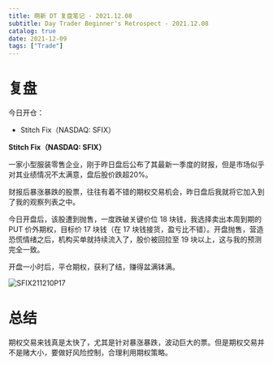 ```yaml
---
title: 萌新 DT 复盘笔记 - 2021.12.08
subtitle: Day Trader Beginner's Retrospect - 2021.12.08
catalog: true
date: 2021-12-09
tags: ["Trade"]
---
```


# 复盘

今日开仓：

- Stitch Fix（NASDAQ: SFIX）

**Stitch Fix（NASDAQ: SFIX）**

一家小型服装零售企业，刚于昨日盘后公布了其最新一季度的财报，但是市场似乎对其业绩情况不太满意，盘后股价跌超20%。

财报后暴涨暴跌的股票，往往有着不错的期权交易机会，昨日盘后我就将它加入到了我的观察列表之中。

今日开盘后，该股遭到抛售，一度跌破关键价位 18 块钱，我选择卖出本周到期的 PUT 价外期权，目标价 17 块钱（在 17 块钱接货，盈亏比不错）。开盘抛售，营造恐慌情绪之后，机构买单就持续流入了，股价被回拉至 19 块以上，这与我的预测完全一致。

开盘一小时后，平仓期权，获利了结，赚得盆满钵满。

![SFIX211210P17](./SFIX211210P17.jpeg)

# 总结

期权交易来钱真是太快了，尤其是针对暴涨暴跌，波动巨大的票。但是期权交易并不是赌大小，要做好风险控制，合理利用期权策略。

<!-- EOF -->

